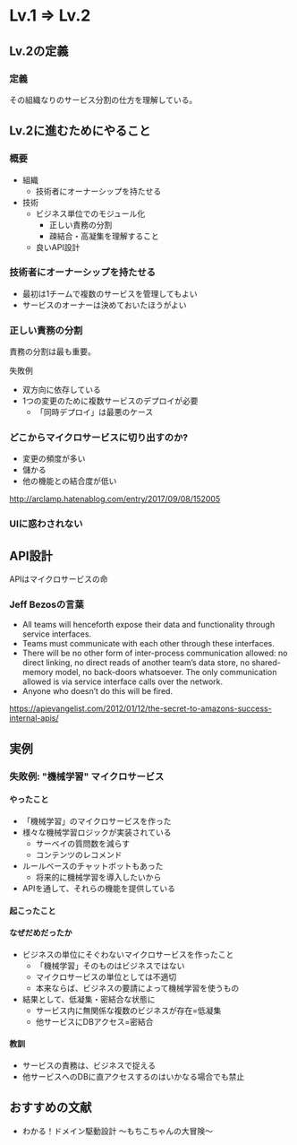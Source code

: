 # Lv.1 => Lv.2

## Lv.2の定義

### 定義

その組織なりのサービス分割の仕方を理解している。

## Lv.2に進むためにやること

### 概要

- 組織
  - 技術者にオーナーシップを持たせる
- 技術
  - ビジネス単位でのモジュール化
    - 正しい責務の分割
    - 疎結合・高凝集を理解すること
  - 良いAPI設計

### 技術者にオーナーシップを持たせる

- 最初は1チームで複数のサービスを管理してもよい
- サービスのオーナーは決めておいたほうがよい


### 正しい責務の分割

責務の分割は最も重要。

失敗例

- 双方向に依存している
- 1つの変更のために複数サービスのデプロイが必要
  - 「同時デプロイ」は最悪のケース

### どこからマイクロサービスに切り出すのか?

- 変更の頻度が多い
- 儲かる
- 他の機能との結合度が低い

http://arclamp.hatenablog.com/entry/2017/09/08/152005

### UIに惑わされない

## API設計

APIはマイクロサービスの命

### Jeff Bezosの言葉

- All teams will henceforth expose their data and functionality through service interfaces.
- Teams must communicate with each other through these interfaces.
- There will be no other form of inter-process communication allowed: no direct linking, no direct reads of another team’s data store, no shared-memory model, no back-doors whatsoever. The only communication allowed is via service interface calls over the network.
- Anyone who doesn’t do this will be fired.

https://apievangelist.com/2012/01/12/the-secret-to-amazons-success-internal-apis/

## 実例

### 失敗例: "機械学習" マイクロサービス

#### やったこと

- 「機械学習」のマイクロサービスを作った
- 様々な機械学習ロジックが実装されている
  - サーベイの質問数を減らす
  - コンテンツのレコメンド
- ルールベースのチャットボットもあった
  - 将来的に機械学習を導入したいから
- APIを通して、それらの機能を提供している

#### 起こったこと

#### なぜだめだったか

- ビジネスの単位にそぐわないマイクロサービスを作ったこと
  - 「機械学習」そのものはビジネスではない
  - マイクロサービスの単位としては不適切
  - 本来ならば、ビジネスの要請によって機械学習を使うもの
- 結果として、低凝集・密結合な状態に
  - サービス内に無関係な複数のビジネスが存在=低凝集
  - 他サービスにDBアクセス=密結合

#### 教訓

- サービスの責務は、ビジネスで捉える
- 他サービスへのDBに直アクセスするのはいかなる場合でも禁止

## おすすめの文献

- わかる！ドメイン駆動設計 ～もちこちゃんの大冒険～
